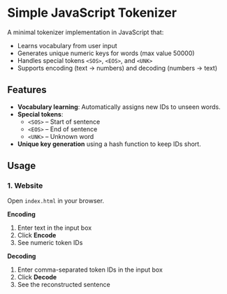 # Simple JavaScript Tokenizer

A minimal tokenizer implementation in JavaScript that:
- Learns vocabulary from user input
- Generates unique numeric keys for words (max value 50000)
- Handles special tokens `<SOS>`, `<EOS>`, and `<UNK>`
- Supports encoding (text → numbers) and decoding (numbers → text)

## Features
- **Vocabulary learning**: Automatically assigns new IDs to unseen words.
- **Special tokens**:
  - `<SOS>` – Start of sentence
  - `<EOS>` – End of sentence
  - `<UNK>` – Unknown word
- **Unique key generation** using a hash function to keep IDs short.

## Usage

### 1. Website
Open `index.html` in your browser.

**Encoding**
1. Enter text in the input box
2. Click **Encode**
3. See numeric token IDs

**Decoding**
1. Enter comma-separated token IDs in the input box
2. Click **Decode**
3. See the reconstructed sentence